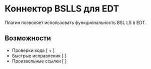 # Коннектор BSLLS для EDT

Плагин позволяет использовать функциональность BSL LS в EDT.

## Возможности

* Проверки кода [ + ]
* Быстрые исправления [  ]
* Произвольные ссылки [  ]
